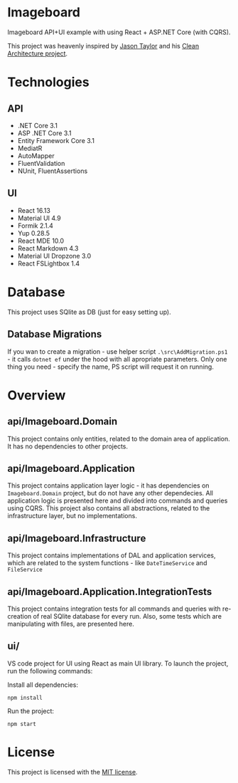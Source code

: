 # Imageboard
Imageboard API+UI example with using React + ASP.NET Core (with CQRS).

This project was heavenly inspired by [Jason Taylor](https://github.com/jasontaylordev) and his [Clean Architecture project](https://github.com/jasontaylordev/CleanArchitecture).

# Technologies
## API
- .NET Core 3.1
- ASP .NET Core 3.1
- Entity Framework Core 3.1
- MediatR
- AutoMapper
- FluentValidation
- NUnit, FluentAssertions

## UI
- React 16.13
- Material UI 4.9
- Formik 2.1.4
- Yup 0.28.5
- React MDE 10.0
- React Markdown 4.3
- Material UI Dropzone 3.0
- React FSLightbox 1.4

# Database
This project uses SQlite as DB (just for easy setting up).

## Database Migrations
If you wan to create a migration - use helper script `.\src\AddMigration.ps1` - it calls `dotnet ef` under the hood with all apropriate parameters. Only one thing you need - specify the name, PS script will request it on running.

# Overview

## api/Imageboard.Domain

This project contains only entities, related to the domain area of application. It has no dependencies to other projects.

## api/Imageboard.Application

This project contains application layer logic - it has dependencies on `Imageboard.Domain` project, but do not have any other dependecies. All application logic is presented here and divided into commands and queries using CQRS. This project also contains all abstractions, related to the infrastructure layer, but no implementations. 

## api/Imageboard.Infrastructure

This project contains implementations of DAL and application services, which are related to the system functions - like `DateTimeService` and `FileService`

## api/Imageboard.Application.IntegrationTests

This project contains integration tests for all commands and queries with re-creation of real SQlite database for every run. Also, some tests which are manipulating with files, are presented here.

## ui/
VS code project for UI using React as main UI library. To launch the project, run the following commands:

Install all dependencies:
```
npm install
```

Run the project:
```
npm start
```

# License

This project is licensed with the [MIT license](LICENSE).
